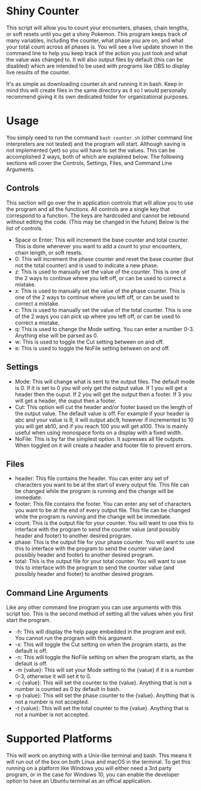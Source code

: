 # Shiny Counter
This script will allow you to count your encounters, phases, chain lengths, or soft resets until you get a shiny Pokemon. This program keeps track of many variables, including the counter, what phase you are on, and what your total count across all phases is. You will see a live update shown in the command line to help you keep track of the action you just took and what the value was changed to. It will also output files by default (this can be disabled) which are intended to be used with programs like OBS to display live results of the counter.

It's as simple as downloading counter.sh and running it in bash. Keep in mind this will create files in the same directory as it so I would personally recommend giving it its own dedicated folder for organizational purposes.

# Usage
You simply need to run the command ```bash counter.sh``` (other command line interpreters are not tested) and the program will start. Although saving is not implemented (yet) so you will have to set the values. This can be accomplished 2 ways, both of which are explained below. The following sections will cover the Controls, Settings, Files, and Command Line Arguments.

## Controls
This section will go over the in application controls that will allow you to use the program and all the functions. All controls are a single key that correspond to a function. The keys are hardcoded and cannot be rebound without editing the code. (This may be changed in the future) Below is the list of controls.

* Space or Enter: This will increment the base counter and total counter. This is done whenever you want to add a count to your encounters, chain length, or soft resets.
* 0: This will increment the phase counter and reset the base counter (but not the total counter) and is used to indicate a new phase.
* z: This is used to manually set the value of the counter. This is one of the 2 ways to continue where you left off, or can be used to correct a mistake.
* x: This is used to manually set the value of the phase counter. This is one of the 2 ways to continue where you left off, or can be used to correct a mistake.
* c: This is used to manually set the value of the total counter. This is one of the 2 ways you can pick up where you left off, or can be used to correct a mistake.
* q: This is used to change the Mode setting. You can enter a number 0-3. Anything else will be parsed as 0.
* w: This is used to toggle the Cut setting between on and off.
* e: This is used to toggle the NoFile setting between on and off. 

## Settings
* Mode: This will change what is sent to the output files. The default mode is 0. If it is set to 0 you will only get the output value. If 1 you will get a header then the ouput. If 2 you will get the output then a footer. If 3 you will get a header, the ouput then a footer.
* Cut: This option will cut the header and/or footer based on the length of the output value. The default value is off. For example if your header is abc and your value is 9, it will output abc9, however if incremented to 10 you will get ab10, and if you reach 100 you will get a100. This is mainly useful when using monospace fonts on a display with a fixed width.
* NoFile: This is by far the simplest option. It supresses all file outputs. When toggled on it will create a header and footer file to prevent errors.

## Files
* header: This file contains the header. You can enter any set of characters you want to be at the start of every output file. This file can be changed while the program is running and the change will be immediate.
* footer: This file contains the footer. You can enter any set of characters you want to be at the end of every output file. This file can be changed while the program is running and the change will be immediate.
* count: This is the output file for your counter. You will want to use this to interface with the program to send the counter value (and possibly header and footer) to another desired program.
* phase: This is the output file for your phase counter. You will want to use this to interface with the program to send the counter value (and possibly header and footer) to another desired program.
* total: This is the output file for your total counter. You will want to use this to interface with the program to send the counter value (and possibly header and footer) to another desired program.

## Command Line Arguments
Like any other command line program you can use arguments with this script too. This is the second method of setting all the values when you first start the program.
* -h: This will display the help page embedded in the program and exit. You cannot run the program with this argument.
* -x: This will toggle the Cut setting on when the program starts, as the default is off.
* -n: This will toggle the NoFile setting on when the program starts, as the default is off.
* -m {value}: This will set your Mode setting to the {value} if it is a number 0-3, otherwise it will set it to 0.
* -c {value}: This will set the counter to the {value}. Anything that is not a number is counted as 0 by default in bash.
* -p {value}: This will set the phase counter to the {value}. Anything that is not a number is not accepted.
* -t {value}: This will set the total counter to the {value}. Anything that is not a number is not accepted.

# Supported Platforms
This will work on anything with a Unix-like terminal and bash. This means it will run out of the box on both Linux and macOS in the terminal. To get this running on a platform like Windows you will either need a 3rd party program, or in the case for Windows 10, you can enable the developer option to have an Ubuntu terminal as an offical application.
